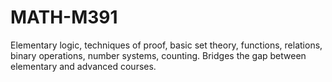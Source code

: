 # MATH-M391
Elementary logic, techniques of proof, basic set theory, functions, relations, binary operations, number systems, counting. Bridges the gap between elementary and advanced courses.
